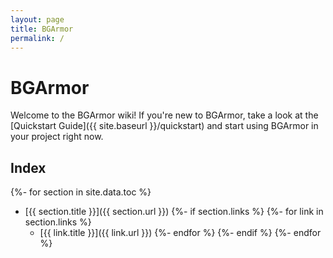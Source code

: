 ```yaml
---
layout: page
title: BGArmor
permalink: /
---
```


# BGArmor

Welcome to the BGArmor wiki! If you're new to BGArmor, take a look at the 
[Quickstart Guide]({{ site.baseurl }}/quickstart)
and start using BGArmor in your project right now.

## Index

{%- for section in site.data.toc %}
- [{{ section.title }}]({{ section.url }})
{%- if section.links %}
    {%- for link in section.links %}
    - [{{ link.title }}]({{ link.url }})
    {%- endfor %}
{%- endif %}
{%- endfor %}